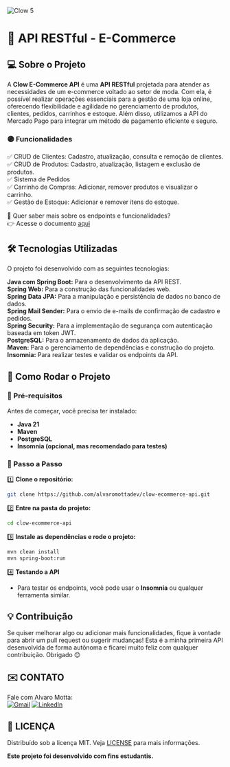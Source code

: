 ![Clow 5](https://github.com/user-attachments/assets/17b7c231-0474-4ddc-bf36-2bc2fce14377)

# 🛒 API RESTful - E-Commerce  

## 💻 Sobre o Projeto  

A **Clow E-Commerce API** é uma **API RESTful** projetada para atender as necessidades de um e-commerce voltado ao setor de moda. Com ela, é possível realizar operações essenciais para a gestão de uma loja online, oferecendo flexibilidade e agilidade no gerenciamento de produtos, clientes, pedidos, carrinhos e estoque. Além disso, utilizamos a API do Mercado Pago para integrar um método de pagamento eficiente e seguro.

### 🟣 Funcionalidades  

✅ CRUD de Clientes: Cadastro, atualização, consulta e remoção de clientes.  
✅ CRUD de Produtos: Cadastro, atualização, listagem e exclusão de produtos.  
✅ Sistema de Pedidos  
✅ Carrinho de Compras: Adicionar, remover produtos e visualizar o carrinho.  
✅ Gestão de Estoque: Adicionar e remover itens do estoque.

📜 Quer saber mais sobre os endpoints e funcionalidades?  
👉 Acesse o documento [aqui](https://sassy-ermine-3c7.notion.site/Clow-E-Commerce-API-1a712b6797b38086abf7c78425ed31c2?pvs=73)

## 🛠 Tecnologias Utilizadas  

O projeto foi desenvolvido com as seguintes tecnologias:  

**Java com Spring Boot:** Para o desenvolvimento da API REST.  
**Spring Web:** Para a construção das funcionalidades web.  
**Spring Data JPA:** Para a manipulação e persistência de dados no banco de dados.  
**Spring Mail Sender:** Para o envio de e-mails de confirmação de cadastro e pedidos.  
**Spring Security:** Para a implementação de segurança com autenticação baseada em token JWT.  
**PostgreSQL:** Para o armazenamento de dados da aplicação.  
**Maven:** Para o gerenciamento de dependências e construção do projeto.  
**Insomnia:** Para realizar testes e validar os endpoints da API.

## 🎯 Como Rodar o Projeto  

### 🔹 Pré-requisitos  
Antes de começar, você precisa ter instalado:  
- **Java 21**  
- **Maven**  
- **PostgreSQL**  
- **Insomnia (opcional, mas recomendado para testes)**  

### 🔹 Passo a Passo  

1️⃣ **Clone o repositório:**  
```bash
git clone https://github.com/alvaromottadev/clow-ecommerce-api.git
```  

2️⃣ **Entre na pasta do projeto:**  
```bash
cd clow-ecommerce-api
```  

3️⃣ **Instale as dependências e rode o projeto:**  
```bash
mvn clean install
mvn spring-boot:run
```  

4️⃣ **Testando a API**  
- Para testar os endpoints, você pode usar o **Insomnia** ou qualquer ferramenta similar.  

## 💡 Contribuição  

Se quiser melhorar algo ou adicionar mais funcionalidades, fique à vontade para abrir um pull request ou sugerir mudanças! Esta é a minha primeira API desenvolvida de forma autônoma e ficarei muito feliz com qualquer contribuição. Obrigado 😊

## ✉️ CONTATO
Fale com Alvaro Motta:  
[![Gmail](https://img.shields.io/badge/Gmail-D14836?logo=gmail&logoColor=white)](mailto:alvaromotta.dev@gmail.com)  [![LinkedIn](https://img.shields.io/badge/LinkedIn-0077B5?logo=linkedin&logoColor=white)](https://www.linkedin.com/in/alvaromottadev/)

## 📃 LICENÇA
Distribuído sob a licença MIT. Veja [LICENSE]("https://github.com/alvaromottadev/clow-ecommerce-api/blob/master/LICENSE") para mais informações.

**Este projeto foi desenvolvido com fins estudantis.**
